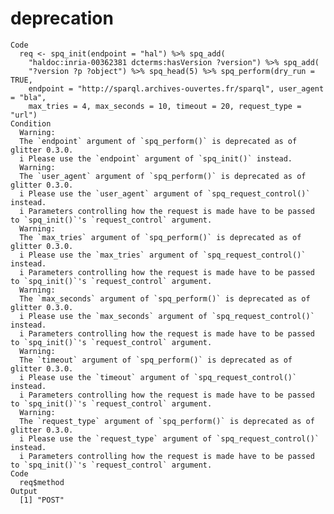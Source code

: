 # deprecation

    Code
      req <- spq_init(endpoint = "hal") %>% spq_add(
        "haldoc:inria-00362381 dcterms:hasVersion ?version") %>% spq_add(
        "?version ?p ?object") %>% spq_head(5) %>% spq_perform(dry_run = TRUE,
        endpoint = "http://sparql.archives-ouvertes.fr/sparql", user_agent = "bla",
        max_tries = 4, max_seconds = 10, timeout = 20, request_type = "url")
    Condition
      Warning:
      The `endpoint` argument of `spq_perform()` is deprecated as of glitter 0.3.0.
      i Please use the `endpoint` argument of `spq_init()` instead.
      Warning:
      The `user_agent` argument of `spq_perform()` is deprecated as of glitter 0.3.0.
      i Please use the `user_agent` argument of `spq_request_control()` instead.
      i Parameters controlling how the request is made have to be passed to `spq_init()`'s `request_control` argument.
      Warning:
      The `max_tries` argument of `spq_perform()` is deprecated as of glitter 0.3.0.
      i Please use the `max_tries` argument of `spq_request_control()` instead.
      i Parameters controlling how the request is made have to be passed to `spq_init()`'s `request_control` argument.
      Warning:
      The `max_seconds` argument of `spq_perform()` is deprecated as of glitter 0.3.0.
      i Please use the `max_seconds` argument of `spq_request_control()` instead.
      i Parameters controlling how the request is made have to be passed to `spq_init()`'s `request_control` argument.
      Warning:
      The `timeout` argument of `spq_perform()` is deprecated as of glitter 0.3.0.
      i Please use the `timeout` argument of `spq_request_control()` instead.
      i Parameters controlling how the request is made have to be passed to `spq_init()`'s `request_control` argument.
      Warning:
      The `request_type` argument of `spq_perform()` is deprecated as of glitter 0.3.0.
      i Please use the `request_type` argument of `spq_request_control()` instead.
      i Parameters controlling how the request is made have to be passed to `spq_init()`'s `request_control` argument.
    Code
      req$method
    Output
      [1] "POST"


